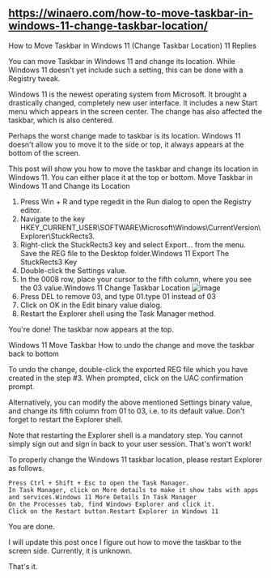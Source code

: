 https://winaero.com/how-to-move-taskbar-in-windows-11-change-taskbar-location/
---
How to Move Taskbar in Windows 11 (Change Taskbar Location)
11 Replies

You can move Taskbar in Windows 11 and change its location. While Windows 11 doesn't yet include such a setting, this can be done with a Registry tweak.

Windows 11 is the newest operating system from Microsoft. It brought a drastically changed, completely new user interface. It includes a new Start menu which appears in the screen center. The change has also affected the taskbar, which is also centered.

Perhaps the worst change made to taskbar is its location. Windows 11 doesn't allow you to move it to the side or top, it always appears at the bottom of the screen.

This post will show you how to move the taskbar and change its location in Windows 11. You can either place it at the top or bottom.
Move Taskbar in Windows 11 and Change its Location

1. Press Win + R and type regedit in the Run dialog to open the Registry editor.
2. Navigate to the key HKEY_CURRENT_USER\SOFTWARE\Microsoft\Windows\CurrentVersion\Explorer\StuckRects3​.
3. Right-click the StuckRects3 key and select Export... from the menu. Save the REG file to the Desktop folder.Windows 11 Export The StuckRects3 Key
4. Double-click the Settings value.
5. In the 0008 row, place your cursor to the fifth column, where you see the 03 value.Windows 11 Change Taskbar Location
   ![image](https://user-images.githubusercontent.com/27040628/124930899-abce0f80-e03c-11eb-84e8-a93683e56f2c.png)
6. Press DEL to remove 03, and type 01.type 01 instead of 03
7. Click on OK in the Edit binary value dialog.
8. Restart the Explorer shell using the Task Manager method.

You're done! The taskbar now appears at the top.

Windows 11 Move Taskbar
How to undo the change and move the taskbar back to bottom

To undo the change, double-click the exported REG file which you have created in the step #3. When prompted, click on the UAC confirmation prompt.

Alternatively, you can modify the above mentioned Settings binary value, and change its fifth column from 01 to 03, i.e. to its default value. Don't forget to restart the Explorer shell.

Note that restarting the Explorer shell is a mandatory step. You cannot simply sign out and sign in back to your user session. That's won't work!

To properly change the Windows 11 taskbar location, please restart Explorer as follows.

    Press Ctrl + Shift + Esc to open the Task Manager.
    In Task Manager, click on More details to make it show tabs with apps and services.Windows 11 More Details In Task Manager
    On the Processes tab, find Windows Explorer and click it.
    Click on the Restart button.Restart Explorer in Windows 11

You are done.

I will update this post once I figure out how to move the taskbar to the screen side. Currently, it is unknown.

That's it.

